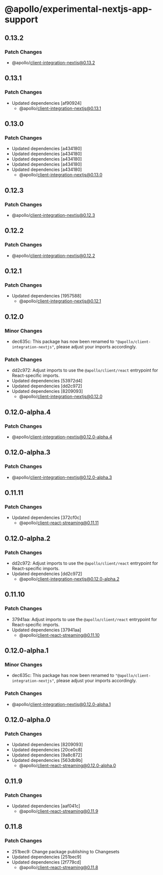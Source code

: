 # @apollo/experimental-nextjs-app-support

## 0.13.2

### Patch Changes

- @apollo/client-integration-nextjs@0.13.2

## 0.13.1

### Patch Changes

- Updated dependencies [af90924]
  - @apollo/client-integration-nextjs@0.13.1

## 0.13.0

### Patch Changes

- Updated dependencies [a434180]
- Updated dependencies [a434180]
- Updated dependencies [a434180]
- Updated dependencies [a434180]
- Updated dependencies [a434180]
  - @apollo/client-integration-nextjs@0.13.0

## 0.12.3

### Patch Changes

- @apollo/client-integration-nextjs@0.12.3

## 0.12.2

### Patch Changes

- @apollo/client-integration-nextjs@0.12.2

## 0.12.1

### Patch Changes

- Updated dependencies [1957588]
  - @apollo/client-integration-nextjs@0.12.1

## 0.12.0

### Minor Changes

- dec635c: This package has now been renamed to `"@apollo/client-integration-nextjs"`, please adjust your imports accordingly.

### Patch Changes

- dd2c972: Adjust imports to use the `@apollo/client/react` entrypoint for React-specific imports.
- Updated dependencies [53972d4]
- Updated dependencies [dd2c972]
- Updated dependencies [8209093]
  - @apollo/client-integration-nextjs@0.12.0

## 0.12.0-alpha.4

### Patch Changes

- @apollo/client-integration-nextjs@0.12.0-alpha.4

## 0.12.0-alpha.3

### Patch Changes

- @apollo/client-integration-nextjs@0.12.0-alpha.3

## 0.11.11

### Patch Changes

- Updated dependencies [372cf0c]
  - @apollo/client-react-streaming@0.11.11

## 0.12.0-alpha.2

### Patch Changes

- dd2c972: Adjust imports to use the `@apollo/client/react` entrypoint for React-specific imports.
- Updated dependencies [dd2c972]
  - @apollo/client-integration-nextjs@0.12.0-alpha.2

## 0.11.10

### Patch Changes

- 37941aa: Adjust imports to use the `@apollo/client/react` entrypoint for React-specific imports.
- Updated dependencies [37941aa]
  - @apollo/client-react-streaming@0.11.10

## 0.12.0-alpha.1

### Minor Changes

- dec635c: This package has now been renamed to `"@apollo/client-integration-nextjs"`, please adjust your imports accordingly.

### Patch Changes

- @apollo/client-integration-nextjs@0.12.0-alpha.1

## 0.12.0-alpha.0

### Patch Changes

- Updated dependencies [8209093]
- Updated dependencies [20ce0c8]
- Updated dependencies [9a8c872]
- Updated dependencies [563db9b]
  - @apollo/client-react-streaming@0.12.0-alpha.0

## 0.11.9

### Patch Changes

- Updated dependencies [aaf041c]
  - @apollo/client-react-streaming@0.11.9

## 0.11.8

### Patch Changes

- 251bec9: Change package publishing to Changesets
- Updated dependencies [251bec9]
- Updated dependencies [2f779cd]
  - @apollo/client-react-streaming@0.11.8
